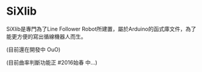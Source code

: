 # SiXlib
SiXlib是專門為了Line Follower Robot所建置，屬於Arduino的函式庫文件，為了能更方便的寫出循線機器人而生。

(目前還在開發中 OuO)

(目前曲率判斷功能正 #2016始春 中...)

